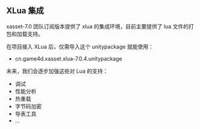<!-- docs/xlua.md -->
## XLua 集成

xasset-7.0 团队订阅版本提供了 xlua 的集成环境，目前主要提供了 lua 文件的打包和加载支持。

在项目接入 XLua 后，仅需导入这个 unitypackage 就能使用：

- cn.game4d.xasset.xlua-7.0.4.unitypackage

未来，我们会逐步加强这些对 Lua 的支持：

- 调试
- 性能分析
- 热重载
- 字节码加密
- 导表工具
- ...